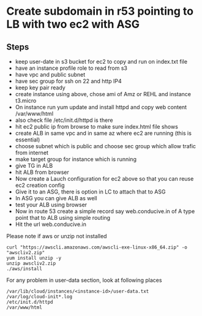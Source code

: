 # Create subdomain in r53 pointing to LB with two ec2 with ASG

## Steps
- keep user-date in s3 bucket for ec2 to copy and run on index.txt file
- have an instance profile role to read from s3
- have vpc and public subnet
- have sec group for ssh on 22 and http IP4
- keep key pair ready 
- create instance using above, chose ami of Amz or REHL and instance t3.micro
- On instance run yum update and install httpd and copy web content /var/www/html
- also check file /etc/init.d/httpd is there
- hit ec2 public ip from browse to make sure index.html file shows
- create ALB in same vpc and in same az where ec2 are running (this is essential)
- choose subnet which is public and choose sec group which allow trafic from internet
- make target group for instance which is running
- give TG in ALB
- hit ALB from browser
- Now create a Lauch configuration for ec2 above so that you can reuse ec2 creation config
- Give it to an ASG, there is option in LC to attach that to ASG
- In ASG you can give ALB as well
- test your ALB using browser
- Now in route 53 create a simple record say web.conducive.in of A type point that to ALB using simple routing
- Hit the url web.conducive.in


Please note if aws or unzip not installed
```
curl "https://awscli.amazonaws.com/awscli-exe-linux-x86_64.zip" -o "awscliv2.zip"
yum install unzip -y
unzip awscliv2.zip
./aws/install
```

For any problem in user-data section, look at following places
```
/var/lib/cloud/instances/<instance-id>/user-data.txt
/var/log/cloud-init*.log
/etc/init.d/httpd
/var/www/html
```